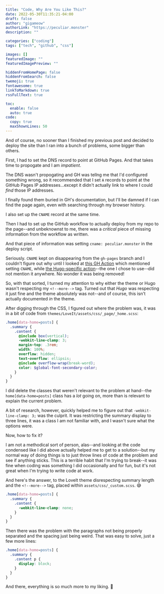 ```yaml
---
title: "Code, Why Are You Like This?"
date: 2022-05-30T11:35:21-04:00
draft: false
author: "gigameow"
authorLink: "https://peculiar.monster"
description: ""

categories: ["coding"]
tags: ["tech", "github", "css"]

images: []
featuredImage: ""
featuredImagePreview: ""

hiddenFromHomePage: false
hiddenFromSearch: false
twemoji: true
fontawesome: true
linkToMarkdown: true
rssFullText: true

toc:
  enable: false
  auto: true
code:
  copy: true
  maxShownLines: 50
---
```

And of course, no sooner than I finished my previous post and decided to deploy the site than I ran into a bunch of problems, some bigger than others.
<!--more-->

First, I had to set the DNS record to point at GitHub Pages. And that takes time to propogate and I am _impatient_.

The DNS wasn't propogating and GH was tellng me that I'd configured something wrong, so it recommended that I set `A` records to point at the GitHub Pages IP addresses...except it didn't actually link to where I could _find_ those IP addresses.

I finally found them buried in GH's documentation, but I'll be damned if I can find the page again, even with searching through my browser history.

I also set up the `CNAME` record at the same time.

Then I had to set up the GitHub workflow to actually deploy from my repo to the page--and unbeknownst to me, there was a _critical_ piece of missing information from the workflow as written.

And that piece of information was setting `cname: peculiar.monster` in the deploy script.

Seriously. `CNAME` kept on disappearing from the `gh-pages` branch and I couldn't figure out why until I looked at [this GH Action](https://github.com/marketplace/actions/github-pages-action#%EF%B8%8F-add-cname-file-cname) which mentioned setting `CNAME`, while [the Hugo-specific action](https://github.com/marketplace/actions/hugo-setup)--the one I chose to use--did not mention it anywhere. No wonder it was being removed!

So, with that sorted, I turned my attention to why either the theme or Hugo wasn't respecting my `<!--more-->` tag. Turned out that _Hugo_ was respecting it just fine and the theme absolutely was not--and of course, this isn't actually documented _in_ the theme.

After digging through the CSS, I figured out where the problem was, it was in a bit of code from `themes/LoveIt/assets/css/_page/_home.scss`:

```scss
.home[data-home=posts] {
  .summary {
    .content {
      @include box(vertical);
      -webkit-line-clamp: 3;
      margin-top: .3rem;
      width: 100%;
      overflow: hidden;
      text-overflow: ellipsis;
      @include overflow-wrap(break-word);
      color: $global-font-secondary-color;
    }
  }
}
```

I did delete the classes that weren't relevant to the problem at hand--the `home[data-home=posts]` class has a _lot_ going on, more than is relevant to explain the current problem.

A bit of research, however, quickly helped me to figure out that `-webkit-line-clamp: 3;` was the culprit. It was restricting the summary display to three lines, it was a class I am not familiar with, and I wasn't sure what the options were.

Now, how to fix it?

I am not a methodical sort of person, alas--and looking at the code condensed like I did above actually helped me to get to a solution--but my normal way of doing things is to just throw lines of code at the problem and see if anything sticks. This is a terrible habit that I'm trying to break--it was fine when coding was something I did occasionally and for fun, but it's not great when I'm trying to write code at work.

And here's the answer, to the LoveIt theme disrespecting summary length and the `<!--more-->` tag, placed within `assets/css/_custom.scss`. :sweat_smile:

```scss
.home[data-home=posts] {
  .summary {
    .content {
      -webkit-line-clamp: none;
    }
  }
}
```

Then there was the problem with the paragraphs not being properly separated and the spacing just being weird. That was easy to solve, just a few more lines:

```scss
.home[data-home=posts] {
  .summary {
    .content p {
      display: block;
    }
  }
}
```

And there, everything is so much more to my liking. :tada:
